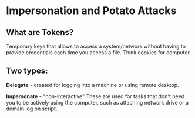 
# Impersonation and Potato Attacks

## What are Tokens?

Temporary keys that allows to access a system/network without having to provide credentials each time you access a file. Think cookies for computer
## Two types:

**Delegate** - created for logging into a machine or using remote desktop.

**Impersonate** - "non-interactive" These are used for tasks that don't need you to be actively using the computer, such as attaching network drive or a domain log on script.


